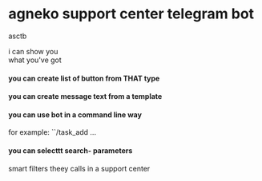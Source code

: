 # agneko support center telegram bot
asctb

i can show you\
what you've got

#### you can create list of button from THAT type
#### you can create message text from a template
#### you can use bot   in a command line way
for example: ``/task_add <Tile task>  ...
#### you can selecttt search- parameters
smart filters theey  calls in  a support center
